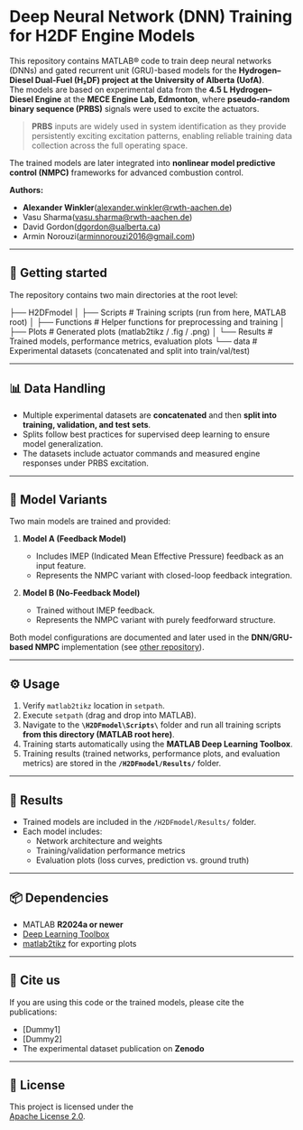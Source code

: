 # Deep Neural Network (DNN) Training for H2DF Engine Models

This repository contains MATLAB® code to train deep neural networks (DNNs) and gated recurrent unit (GRU)-based models for the **Hydrogen–Diesel Dual-Fuel (H₂DF) project at the University of Alberta (UofA)**.  
The models are based on experimental data from the **4.5 L Hydrogen–Diesel Engine** at the **MECE Engine Lab, Edmonton**, where **pseudo-random binary sequence (PRBS)** signals were used to excite the actuators.  

> **PRBS** inputs are widely used in system identification as they provide persistently exciting excitation patterns, enabling reliable training data collection across the full operating space.  

The trained models are later integrated into **nonlinear model predictive control (NMPC)** frameworks for advanced combustion control.  

**Authors:** 
- **Alexander Winkler**(alexander.winkler@rwth-aachen.de)
- Vasu Sharma(vasu.sharma@rwth-aachen.de)
- David Gordon(dgordon@ualberta.ca)
- Armin Norouzi(arminnorouzi2016@gmail.com)                     

---

## 🚀 Getting started

The repository contains two main directories at the root level:

├── H2DFmodel
│ ├── Scripts # Training scripts (run from here, MATLAB root)
│ ├── Functions # Helper functions for preprocessing and training
│ ├── Plots # Generated plots (matlab2tikz / .fig / .png)
│ └── Results # Trained models, performance metrics, evaluation plots
└── data # Experimental datasets (concatenated and split into train/val/test)


---

## 📊 Data Handling

- Multiple experimental datasets are **concatenated** and then **split into training, validation, and test sets**.  
- Splits follow best practices for supervised deep learning to ensure model generalization.  
- The datasets include actuator commands and measured engine responses under PRBS excitation.  

---

## 🧠 Model Variants

Two main models are trained and provided:  

1. **Model A (Feedback Model)**  
   - Includes IMEP (Indicated Mean Effective Pressure) feedback as an input feature.  
   - Represents the NMPC variant with closed-loop feedback integration.  

2. **Model B (No-Feedback Model)**  
   - Trained without IMEP feedback.  
   - Represents the NMPC variant with purely feedforward structure.  

Both model configurations are documented and later used in the **DNN/GRU-based NMPC** implementation (see [other repository](LINK)).  

---

## ⚙️ Usage

1. Verify `matlab2tikz` location in `setpath`.  
2. Execute `setpath` (drag and drop into MATLAB).  
3. Navigate to the **`\H2DFmodel\Scripts\`** folder and run all training scripts **from this directory (MATLAB root here)**.  
4. Training starts automatically using the **MATLAB Deep Learning Toolbox**.  
5. Training results (trained networks, performance plots, and evaluation metrics) are stored in the **`/H2DFmodel/Results/`** folder.  

---

## 📂 Results

- Trained models are included in the `/H2DFmodel/Results/` folder.  
- Each model includes:
  - Network architecture and weights  
  - Training/validation performance metrics  
  - Evaluation plots (loss curves, prediction vs. ground truth)  

---

## 📦 Dependencies

- MATLAB **R2024a or newer**  
- [Deep Learning Toolbox](https://de.mathworks.com/products/deep-learning.html)  
- [matlab2tikz](https://github.com/matlab2tikz/matlab2tikz) for exporting plots  

---

## 📑 Cite us

If you are using this code or the trained models, please cite the publications:  

- [Dummy1]  
- [Dummy2]  
- The experimental dataset publication on **Zenodo**  

---

## 📜 License

This project is licensed under the  
[Apache License 2.0](https://www.apache.org/licenses/LICENSE-2.0.txt).  